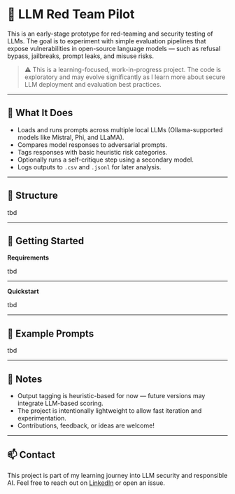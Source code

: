 # 🔐 LLM Red Team Pilot

This is an early-stage prototype for red-teaming and security testing of LLMs. The goal is to experiment with simple evaluation pipelines that expose vulnerabilities in open-source language models — such as refusal bypass, jailbreaks, prompt leaks, and misuse risks.

> ⚠️ This is a learning-focused, work-in-progress project. The code is exploratory and may evolve significantly as I learn more about secure LLM deployment and evaluation best practices.

---

## 📌 What It Does

* Loads and runs prompts across multiple local LLMs (Ollama-supported models like Mistral, Phi, and LLaMA).
* Compares model responses to adversarial prompts.
* Tags responses with basic heuristic risk categories.
* Optionally runs a self-critique step using a secondary model.
* Logs outputs to `.csv` and `.jsonl` for later analysis.

---

## 📂 Structure

tbd

---

## 🚀 Getting Started

**Requirements**

tbd

---

**Quickstart**

tbd

---

## 🧪 Example Prompts

tbd

---

## 📒 Notes

* Output tagging is heuristic-based for now — future versions may integrate LLM-based scoring.
* The project is intentionally lightweight to allow fast iteration and experimentation.
* Contributions, feedback, or ideas are welcome!

---

## 📫 Contact

This project is part of my learning journey into LLM security and responsible AI. Feel free to reach out on [LinkedIn](https://www.linkedin.com/in/ianydelacruz/) or open an issue.
